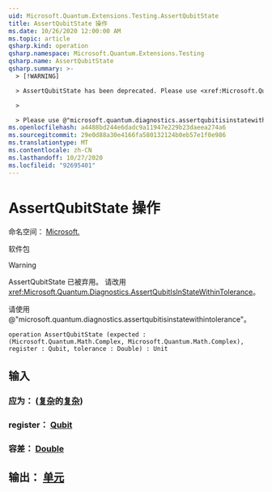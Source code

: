 ```yaml
---
uid: Microsoft.Quantum.Extensions.Testing.AssertQubitState
title: AssertQubitState 操作
ms.date: 10/26/2020 12:00:00 AM
ms.topic: article
qsharp.kind: operation
qsharp.namespace: Microsoft.Quantum.Extensions.Testing
qsharp.name: AssertQubitState
qsharp.summary: >-
  > [!WARNING]

  > AssertQubitState has been deprecated. Please use <xref:Microsoft.Quantum.Diagnostics.AssertQubitIsInStateWithinTolerance> instead.

  >

  > Please use @"microsoft.quantum.diagnostics.assertqubitisinstatewithintolerance".
ms.openlocfilehash: a4488bd244e6dadc9a11947e229b23daeea274a6
ms.sourcegitcommit: 29e0d88a30e4166fa580132124b0eb57e1f0e986
ms.translationtype: MT
ms.contentlocale: zh-CN
ms.lasthandoff: 10/27/2020
ms.locfileid: "92695401"
---
```

# <a name="assertqubitstate-operation"></a>AssertQubitState 操作

命名空间： [Microsoft.](xref:Microsoft.Quantum.Extensions.Testing)

软件包 [](https://nuget.org/packages/)


> [!WARNING]
> AssertQubitState 已被弃用。 请改用 <xref:Microsoft.Quantum.Diagnostics.AssertQubitIsInStateWithinTolerance>。
>
> 请使用 @"microsoft.quantum.diagnostics.assertqubitisinstatewithintolerance"。



```qsharp
operation AssertQubitState (expected : (Microsoft.Quantum.Math.Complex, Microsoft.Quantum.Math.Complex), register : Qubit, tolerance : Double) : Unit
```


## <a name="input"></a>输入

### <a name="expected--complexcomplex"></a>应为： ([复杂](xref:Microsoft.Quantum.Math.Complex)的[复杂](xref:Microsoft.Quantum.Math.Complex)) 




### <a name="register--qubit"></a>register： [Qubit](xref:microsoft.quantum.lang-ref.qubit)




### <a name="tolerance--double"></a>容差： [Double](xref:microsoft.quantum.lang-ref.double)





## <a name="output--unit"></a>输出： [单元](xref:microsoft.quantum.lang-ref.unit)

